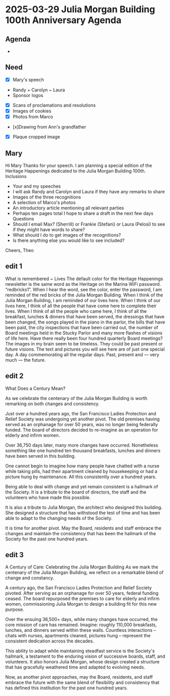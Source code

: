 # 2025-03-29 Julia Morgan Building 100th Anniversary Agenda

## Agenda

* 
## Need

* [x] Mary's speech
* Randy + Carolyn ~ Laura
* Sponsor logos
* [x] Scans of proclamations and resolutions
* [x] Images of cookies
* [x] Photos from Marco
* [x]Drawing from Ann's grandfather
* [x] Plaque cropped image

## Mary

Hi Mary
Thanks for your speech.
I am planning a special edition of the Heritage Happenings dedicated to the Julia Morgan Building 100th.
Inclusions
* Your and my speeches
* I will ask Randy and Carolyn and Laura if they have any remarks to share
* Images of the three recognitions
* A selection of Marco's photos
* An introductory article mentioning all relevant parties
* Perhaps ten pages total
I hope to share a draft in the next few days 
Questions
* Should I email Max? (Sherrill) or Frankie (Stefani) or Laura (Pelosi) to see if they might have words to share?
* What should I do to get images of the recognitions?
* Is there anything else you would like to see included?


Cheers,
Theo


## edit 1

What is remembered ~ Lives
The default color for the Heritage Happenings newsletter is the same word as the Heritage on the Marina WiFi password. “redbricks1”. 
When I hear the word, see the color, enter the password, I am reminded of the red bricks of the Julia Morgan Building. When I think of the Julia Morgan Building, I am reminded of our lives here. When I think of our lives here, I think of all the people that have come here to complete their lives.
When I think of all the people who came here, I think of all the breakfast, lunches & dinners that have been served, the dressings that have been changed, the songs played in the piano in the parlor, the bills that have been paid, the city inspections that have been carried out, the number of Board meetings held in the Stucky Parlor and many more flashes of visions of life here.
Have there really been four hundred quarterly Board meetings? 
The images in my brain seem to be timeless. They could be past present or future visions.
The text and pictures you will see here are of just one special day. A day commemorating all the regular days. Past, present and — very much — the future. 

## edit 2

What Does a Century Mean?

As we celebrate the centenary of the Julia Morgan Building is worth remarking on both changes and consistency.

Just over a hundred years ago, the San Francisco Ladies Protection and Relief Society was undergoing yet another pivot. The old premises having served as an orphanage for over 50 years, was no longer being federally funded. The board of directors decided to re-imagine as an operation for elderly and infirm women.

Over 36,750 days later, many more changes have occurred. Nonetheless something like one hundred ten thousand breakfasts, lunches and dinners have been served in this building.

One cannot begin to imagine how many people have chatted with a nurse while taking pills, had their apartment cleaned by housekeeping or had a picture hung by maintenance. All this consistently over a hundred years.

Being able to deal with change and yet remain consistent is a hallmark of the Society. It is a tribute to the board of directors, the staff and the volunteers who have made this possible.

It is also a tribute to Julia Morgan, the architect who designed this building. She designed a structure that has withstood the test of time and has been able to adapt to the changing needs of the Society.

It is time for another pivot. May the Board, residents and staff embrace the changes and maintain the consistency that has been the hallmark of the Society for the past one hundred years.


## edit 3

A Century of Care: Celebrating the Julia Morgan Building
As we mark the centenary of the Julia Morgan Building, we reflect on a remarkable blend of change and constancy.

A century ago, the San Francisco Ladies Protection and Relief Society pivoted. After serving as an orphanage for over 50 years, federal funding ceased. The board repurposed the premises to care for elderly and infirm women, commissioning Julia Morgan to design a building fit for this new purpose.

Over the ensuing 36,500+ days, while many changes have occurred, the core mission of care has remained. Imagine: roughly 110,000 breakfasts, lunches, and dinners served within these walls. Countless interactions – chats with nurses, apartments cleaned, pictures hung – represent the consistent dedication across the decades.

This ability to adapt while maintaining steadfast service is the Society's hallmark, a testament to the enduring vision of successive boards, staff, and volunteers. It also honors Julia Morgan, whose design created a structure that has gracefully weathered time and adapted to evolving needs.

Now, as another pivot approaches, may the Board, residents, and staff embrace the future with the same blend of flexibility and consistency that has defined this institution for the past one hundred years.